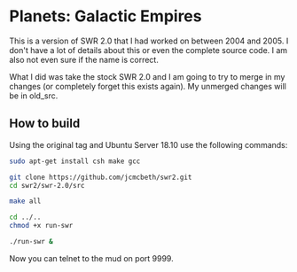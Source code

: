# Planets: Galactic Empires
This is a version of SWR 2.0 that I had worked on between 2004 and 2005. I don't have a lot of details about this or even the complete source code. I am also not even sure if the name is correct.

What I did was take the stock SWR 2.0 and I am going to try to merge in my changes (or completely forget this exists again). My unmerged changes will be in old_src.

## How to build
Using the original tag and Ubuntu Server 18.10 use the following commands:
```bash
sudo apt-get install csh make gcc

git clone https://github.com/jcmcbeth/swr2.git
cd swr2/swr-2.0/src

make all

cd ../..
chmod +x run-swr

./run-swr &
```

Now you can telnet to the mud on port 9999.
